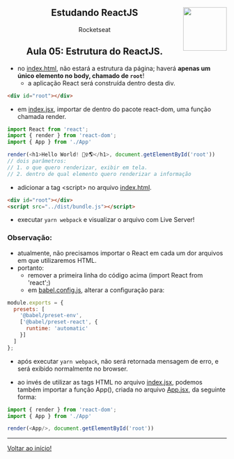 <div align="center">
<a href="https://github.com/monicaquintal" target="_blank"><img align="right" height="100" src="https://cdn.jsdelivr.net/gh/devicons/devicon/icons/react/react-original.svg" /></a>
<h2>Estudando ReactJS</h2>
<p>Rocketseat</p>
</div>

<div align="center">
<h2>Aula 05: Estrutura do ReactJS.</h2>
</div>

- no [index.html](../reactjs/01-github-explorer/public/index.html), não estará a estrutura da página; haverá **apenas um único elemento no body, chamado de `root`**!
  - a aplicação React será construída dentro desta div.

~~~html
<div id="root"></div>
~~~

- em [index.jsx](../reactjs/01-github-explorer/src/index.jsx), importar de dentro do pacote react-dom, uma função chamada render.

~~~javascript
import React from 'react';
import { render } from 'react-dom';
import { App } from './App'

render(<h1>Hello World! 🙋‍♀️🌎</h1>, document.getElementById('root'))
// dois parâmetros:
// 1. o que quero renderizar, exibir em tela.
// 2. dentro de qual elemento quero renderizar a informação
~~~

- adicionar a tag &lt;script&gt; no arquivo [index.html](../reactjs/01-github-explorer/public/index.html).

~~~html
<div id="root"></div>
<script src="../dist/bundle.js"></script>
~~~

- executar `yarn webpack` e visualizar o arquivo com Live Server!

### Observação:

- atualmente, não precisamos importar o React em cada um dor arquivos em que utilizaremos HTML.
- portanto:
  - remover a primeira linha do código acima (import React from 'react';)
  - em [babel.config.js](../reactjs/01-github-explorer/babel.config.js), alterar a configuração para:

~~~javascript
module.exports = {
  presets: [
    '@babel/preset-env',
    ['@babel/preset-react', {
      runtime: 'automatic'
    }]
  ]
};
~~~

- após executar `yarn webpack`, não será retornada mensagem de erro, e será exibido normalmente no browser.

- ao invés de utilizar as tags HTML no arquivo [index.jsx](../reactjs/01-github-explorer/src/index.jsx), podemos também importar a função App(), criada no arquivo [App.jsx](../reactjs/01-github-explorer/src/App.jsx), da seguinte forma:

~~~javascript
import { render } from 'react-dom';
import { App } from './App'

render(<App/>, document.getElementById('root'))
~~~

---

[Voltar ao início!](https://github.com/monicaquintal/estudandoReact/)